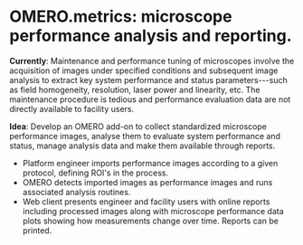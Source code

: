 OMERO.metrics: microscope performance analysis and reporting.
==============

**Currently**: Maintenance and performance tuning of microscopes involve the acquisition
of images under specified conditions and subsequent image analysis to extract key system
performance and status parameters---such as field homogeneity, resolution, laser power
and linearity, etc. The maintenance procedure is tedious and performance evaluation data
are not directly available to facility users.

**Idea**: Develop an OMERO add-on to collect standardized microscope performance images,
analyse them to evaluate system performance and status, manage analysis data and make them
available through reports.

* Platform engineer imports performance images according to a given protocol, defining
  ROI's in the process.
* OMERO detects imported images as performance images and runs associated analysis
  routines.
* Web client presents engineer and facility users with online reports including processed
  images along with microscope performance data plots showing how measurements change over
  time. Reports can be printed.


